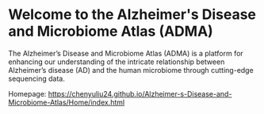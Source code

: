 # Welcome to the Alzheimer's Disease and Microbiome Atlas (ADMA)

The Alzheimer’s Disease and Microbiome Atlas (ADMA) is a platform for enhancing our understanding of the intricate relationship between Alzheimer’s disease (AD) and the human microbiome through cutting-edge sequencing data.

Homepage: https://chenyuliu24.github.io/Alzheimer-s-Disease-and-Microbiome-Atlas/Home/index.html
